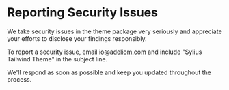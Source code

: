 # Reporting Security Issues

We take security issues in the theme package very seriously and appreciate your efforts to disclose your findings responsibly.

To report a security issue, email [io@adeliom.com](mailto:io@adeliom.com) and include "Sylius Tailwind Theme" in the subject line.

We'll respond as soon as possible and keep you updated throughout the process.
